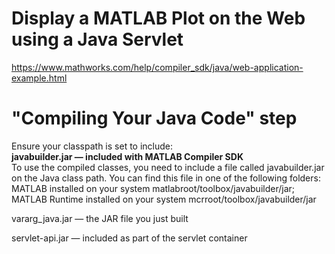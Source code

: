 # Display a MATLAB Plot on the Web using a Java Servlet   
https://www.mathworks.com/help/compiler_sdk/java/web-application-example.html   

# "Compiling Your Java Code" step
Ensure your classpath is set to include:  
<b> javabuilder.jar — included with MATLAB Compiler SDK </b>     
To use the compiled classes, you need to include a file called javabuilder.jar on the Java class path. You can find this file in one of the following folders: MATLAB installed on your system	matlabroot/toolbox/javabuilder/jar; MATLAB Runtime installed on your system	mcrroot/toolbox/javabuilder/jar  

vararg_java.jar — the JAR file you just built  
  
servlet-api.jar — included as part of the servlet container
